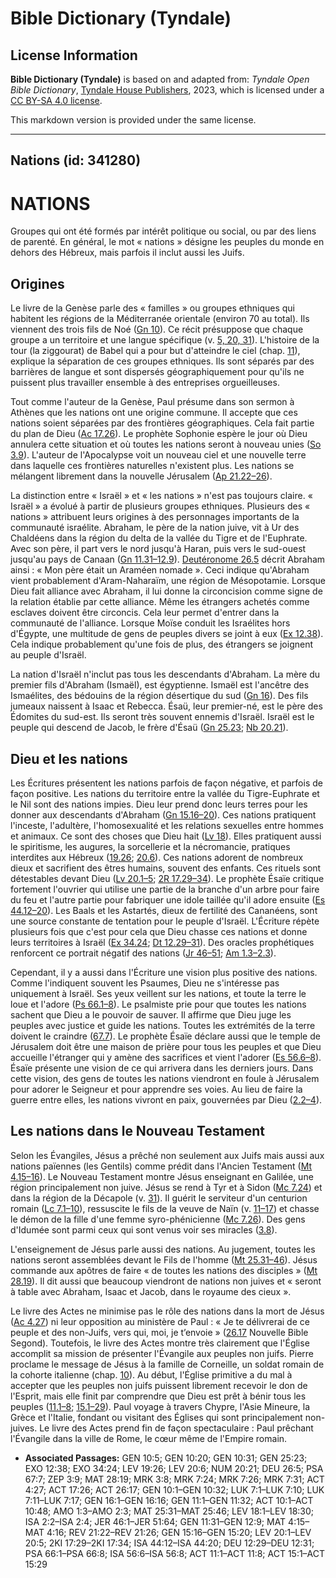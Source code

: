 # Bible Dictionary (Tyndale)

## License Information

**Bible Dictionary (Tyndale)** is based on and adapted from: _Tyndale Open Bible Dictionary_, [Tyndale House Publishers](https://tyndaleopenresources.com/), 2023, which is licensed under a [CC BY-SA 4.0 license](https://creativecommons.org/licenses/by-sa/4.0/legalcode.en).

This markdown version is provided under the same license.



--------------------------------

## Nations (id: 341280)

NATIONS
=======

Groupes qui ont été formés par intérêt politique ou social, ou par des liens de parenté. En général, le mot « nations » désigne les peuples du monde en dehors des Hébreux, mais parfois il inclut aussi les Juifs.

Origines
--------

Le livre de la Genèse parle des « familles » ou groupes ethniques qui habitent les régions de la Méditerranée orientale (environ 70 au total). Ils viennent des trois fils de Noé ([Gn 10](https://ref.ly/Gen10:1-Gen10:32)). Ce récit présuppose que chaque groupe a un territoire et une langue spécifique (v. [5, 20, 31](https://ref.ly/Gen10:5,Gen10:20,Gen10:31)). L'histoire de la tour (la ziggourat) de Babel qui a pour but d'atteindre le ciel (chap. [11](https://ref.ly/Gen11:1-Gen11:32)), explique la séparation de ces groupes ethniques. Ils sont séparés par des barrières de langue et sont dispersés géographiquement pour qu'ils ne puissent plus travailler ensemble à des entreprises orgueilleuses.

Tout comme l'auteur de la Genèse, Paul présume dans son sermon à Athènes que les nations ont une origine commune. Il accepte que ces nations soient séparées par des frontières géographiques. Cela fait partie du plan de Dieu ([Ac 17\.26](https://ref.ly/Acts17:26)). Le prophète Sophonie espère le jour où Dieu annulera cette situation et où toutes les nations seront à nouveau unies ([So 3\.9](https://ref.ly/Zeph3:9)). L'auteur de l'Apocalypse voit un nouveau ciel et une nouvelle terre dans laquelle ces frontières naturelles n'existent plus. Les nations se mélangent librement dans la nouvelle Jérusalem ([Ap 21\.22–26](https://ref.ly/Rev21:22-Rev21:26)).

La distinction entre « Israël » et « les nations » n'est pas toujours claire. « Israël » a évolué à partir de plusieurs groupes ethniques. Plusieurs des « nations » attribuent leurs origines à des personnages importants de la communauté israélite. Abraham, le père de la nation juive, vit à Ur des Chaldéens dans la région du delta de la vallée du Tigre et de l'Euphrate. Avec son père, il part vers le nord jusqu'à Haran, puis vers le sud\-ouest jusqu'au pays de Canaan ([Gn 11\.31–12\.9](https://ref.ly/Gen11:31-Gen12:9)). [Deutéronome 26\.5](https://ref.ly/Deut26:5) décrit Abraham ainsi : « Mon père était un Araméen nomade ». Ceci indique qu'Abraham vient probablement d'Aram\-Naharaïm, une région de Mésopotamie. Lorsque Dieu fait alliance avec Abraham, il lui donne la circoncision comme signe de la relation établie par cette alliance. Même les étrangers achetés comme esclaves doivent être circoncis. Cela leur permet d'entrer dans la communauté de l'alliance. Lorsque Moïse conduit les Israélites hors d'Égypte, une multitude de gens de peuples divers se joint à eux ([Ex 12\.38](https://ref.ly/Exod12:38)). Cela indique probablement qu'une fois de plus, des étrangers se joignent au peuple d'Israël.

La nation d'Israël n'inclut pas tous les descendants d'Abraham. La mère du premier fils d'Abraham (Ismaël), est égyptienne. Ismaël est l'ancêtre des Ismaélites, des bédouins de la région désertique du sud ([Gn 16](https://ref.ly/Gen16:1-Gen16:16)). Des fils jumeaux naissent à Isaac et Rebecca. Ésaü, leur premier\-né, est le père des Édomites du sud\-est. Ils seront très souvent ennemis d'Israël. Israël est le peuple qui descend de Jacob, le frère d'Ésaü ([Gn 25\.23](https://ref.ly/Gen25:23); [Nb 20\.21](https://ref.ly/Num20:21)).

Dieu et les nations
-------------------

Les Écritures présentent les nations parfois de façon négative, et parfois de façon positive. Les nations du territoire entre la vallée du Tigre\-Euphrate et le Nil sont des nations impies. Dieu leur prend donc leurs terres pour les donner aux descendants d'Abraham ([Gn 15\.16–20](https://ref.ly/Gen15:16-Gen15:20)). Ces nations pratiquent l'inceste, l'adultère, l'homosexualité et les relations sexuelles entre hommes et animaux. Ce sont des choses que Dieu hait ([Lv 18](https://ref.ly/Lev18:1-Lev18:30)). Elles pratiquent aussi le spiritisme, les augures, la sorcellerie et la nécromancie, pratiques interdites aux Hébreux ([19\.26](https://ref.ly/Lev19:26); [20\.6](https://ref.ly/Lev20:6)). Ces nations adorent de nombreux dieux et sacrifient des êtres humains, souvent des enfants. Ces rituels sont détestables devant Dieu ([Lv 20\.1–5](https://ref.ly/Lev20:1-Lev20:5); [2R 17\.29–34](https://ref.ly/2Kgs17:29-2Kgs17:34)). Le prophète Ésaïe critique fortement l'ouvrier qui utilise une partie de la branche d'un arbre pour faire du feu et l'autre partie pour fabriquer une idole taillée qu'il adore ensuite ([Es 44\.12–20](https://ref.ly/Isa44:12-Isa44:20)). Les Baals et les Astartés, dieux de fertilité des Cananéens, sont une source constante de tentation pour le peuple d'Israël. L'Écriture répète plusieurs fois que c'est pour cela que Dieu chasse ces nations et donne leurs territoires à Israël ([Ex 34\.24](https://ref.ly/Exod34:24); [Dt 12\.29–31](https://ref.ly/Deut12:29-Deut12:31)). Des oracles prophétiques renforcent ce portrait négatif des nations ([Jr 46–51](https://ref.ly/Jer46:1-Jer51:64); [Am 1\.3–2\.3](https://ref.ly/Amos1:3-Amos2:3)).

Cependant, il y a aussi dans l'Écriture une vision plus positive des nations. Comme l'indiquent souvent les Psaumes, Dieu ne s'intéresse pas uniquement à Israël. Ses yeux veillent sur les nations, et toute la terre le loue et l'adore ([Ps 66\.1–8](https://ref.ly/Ps66:1-Ps66:8)). Le psalmiste prie pour que toutes les nations sachent que Dieu a le pouvoir de sauver. Il affirme que Dieu juge les peuples avec justice et guide les nations. Toutes les extrémités de la terre doivent le craindre ([67\.7](https://ref.ly/Ps67:7)). Le prophète Ésaïe déclare aussi que le temple de Jérusalem doit être une maison de prière pour tous les peuples et que Dieu accueille l'étranger qui y amène des sacrifices et vient l'adorer ([Es 56\.6–8](https://ref.ly/Isa56:6-Isa56:8)). Ésaïe présente une vision de ce qui arrivera dans les derniers jours. Dans cette vision, des gens de toutes les nations viendront en foule à Jérusalem pour adorer le Seigneur et pour apprendre ses voies. Au lieu de faire la guerre entre elles, les nations vivront en paix, gouvernées par Dieu ([2\.2–4](https://ref.ly/Isa2:2-Isa2:4)).

Les nations dans le Nouveau Testament
-------------------------------------

Selon les Évangiles, Jésus a prêché non seulement aux Juifs mais aussi aux nations païennes (les Gentils) comme prédit dans l'Ancien Testament ([Mt 4\.15–16](https://ref.ly/Matt4:15-Matt4:16)). Le Nouveau Testament montre Jésus enseignant en Galilée, une région principalement non juive. Jésus se rend à Tyr et à Sidon ([Mc 7\.24](https://ref.ly/Mark7:24)) et dans la région de la Décapole (v. [31](https://ref.ly/Mark7:31)). Il guérit le serviteur d'un centurion romain ([Lc 7\.1–10](https://ref.ly/Luke7:1-Luke7:10)), ressuscite le fils de la veuve de Naïn (v. [11–17](https://ref.ly/Luke7:11-Luke7:17)) et chasse le démon de la fille d'une femme syro\-phénicienne ([Mc 7\.26](https://ref.ly/Mark7:26)). Des gens d'Idumée sont parmi ceux qui sont venus voir ses miracles ([3\.8](https://ref.ly/Mark3:8)).

L'enseignement de Jésus parle aussi des nations. Au jugement, toutes les nations seront assemblées devant le Fils de l'homme ([Mt 25\.31–46](https://ref.ly/Matt25:31-Matt25:46)). Jésus commande aux apôtres de faire « de toutes les nations des disciples » ([Mt 28\.19](https://ref.ly/Matt28:19)). Il dit aussi que beaucoup viendront de nations non juives et « seront à table avec Abraham, Isaac et Jacob, dans le royaume des cieux ».

Le livre des Actes ne minimise pas le rôle des nations dans la mort de Jésus ([Ac 4\.27](https://ref.ly/Acts4:27)) ni leur opposition au ministère de Paul : « Je te délivrerai de ce peuple et des non\-Juifs, vers qui, moi, je t’envoie » ([26\.17](https://ref.ly/Acts26:17) Nouvelle Bible Segond). Toutefois, le livre des Actes montre très clairement que l'Église accomplit sa mission de présenter l'Évangile aux peuples non juifs. Pierre proclame le message de Jésus à la famille de Corneille, un soldat romain de la cohorte italienne (chap. [10](https://ref.ly/Acts10:1-Acts10:48)). Au début, l'Église primitive a du mal à accepter que les peuples non juifs puissent librement recevoir le don de l'Esprit, mais elle finit par comprendre que Dieu est prêt à bénir tous les peuples ([11\.1–8](https://ref.ly/Acts11:1-Acts11:8); [15\.1–29](https://ref.ly/Acts15:1-Acts15:29)). Paul voyage à travers Chypre, l'Asie Mineure, la Grèce et l'Italie, fondant ou visitant des Églises qui sont principalement non\-juives. Le livre des Actes prend fin de façon spectaculaire : Paul prêchant l'Évangile dans la ville de Rome, le cœur même de l'Empire romain.

* **Associated Passages:** GEN 10:5; GEN 10:20; GEN 10:31; GEN 25:23; EXO 12:38; EXO 34:24; LEV 19:26; LEV 20:6; NUM 20:21; DEU 26:5; PSA 67:7; ZEP 3:9; MAT 28:19; MRK 3:8; MRK 7:24; MRK 7:26; MRK 7:31; ACT 4:27; ACT 17:26; ACT 26:17; GEN 10:1–GEN 10:32; LUK 7:1–LUK 7:10; LUK 7:11–LUK 7:17; GEN 16:1–GEN 16:16; GEN 11:1–GEN 11:32; ACT 10:1–ACT 10:48; AMO 1:3–AMO 2:3; MAT 25:31–MAT 25:46; LEV 18:1–LEV 18:30; ISA 2:2–ISA 2:4; JER 46:1–JER 51:64; GEN 11:31–GEN 12:9; MAT 4:15–MAT 4:16; REV 21:22–REV 21:26; GEN 15:16–GEN 15:20; LEV 20:1–LEV 20:5; 2KI 17:29–2KI 17:34; ISA 44:12–ISA 44:20; DEU 12:29–DEU 12:31; PSA 66:1–PSA 66:8; ISA 56:6–ISA 56:8; ACT 11:1–ACT 11:8; ACT 15:1–ACT 15:29


